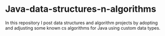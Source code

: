 # Java-data-structures-n-algorithms

In this repository I post data structures and algorithm projects by adopting and adjusting some known cs algorithms for Java using custom data types.
